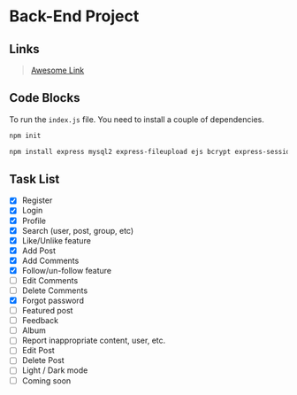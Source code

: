 # Back-End Project

## Links

> [Awesome Link](https://www.youtube.com/watch?v=dQw4w9WgXcQ "Awesome Link")

## Code Blocks

To run the `index.js` file. You need to install a couple of dependencies.

```bash
npm init

npm install express mysql2 express-fileupload ejs bcrypt express-session
```

## Task List

-   [X] Register
-   [X] Login
-   [X] Profile
-   [X] Search (user, post, group, etc)
-   [X] Like/Unlike feature
-   [X] Add Post
-   [X] Add Comments
-   [X] Follow/un-follow feature
-   [ ] Edit Comments
-   [ ] Delete Comments
-   [X] Forgot password
-   [ ] Featured post
-   [ ] Feedback
-   [ ] Album
-   [ ] Report inappropriate content, user, etc.
-   [ ] Edit Post
-   [ ] Delete Post
-   [ ] Light / Dark mode
-   [ ] Coming soon
<!-- -   [ ] Share post -->
<!-- -   [ ] Realtime notifications -->
<!-- -   [ ] Chatting -->
